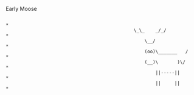 Early Moose

                                                                              *
                                                   \_\_    _/_/               *
                                                       \__/                   *
                                                       (oo)\_______   /       *
                                                       (__)\       )\/        *
                                                           ||-----||          *
                                                           ||     ||          *
